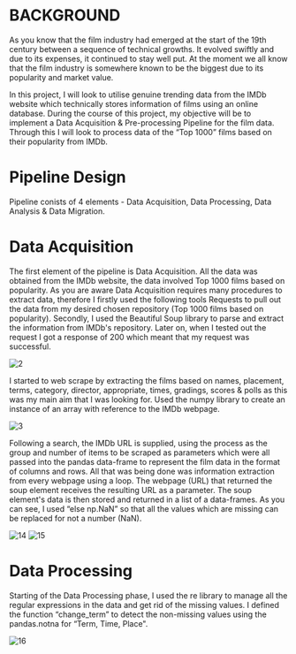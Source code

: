 # BACKGROUND
As you know that the film industry had emerged at the start of the 19th century between a sequence of technical growths. It evolved swiftly and due to its expenses, it continued to stay well put. At the moment we all know that the film industry is somewhere known to be the biggest due to its popularity and market value.

In this project, I will look to utilise genuine trending data from the IMDb website which technically stores information of films using an online database. During the course of this project, my objective will be to implement a Data Acquisition & Pre-processing Pipeline for the film data. Through this I will look to process data of the “Top 1000” films based on their popularity from IMDb.

# Pipeline Design
Pipeline conists of 4 elements - Data Acquisition, Data Processing, Data Analysis & Data Migration.

# Data Acquisition
The first element of the pipeline is Data Acquisition. All the data was obtained from the IMDb website, the data involved Top 1000 films based on popularity. As you are aware Data Acquisition requires many procedures to extract data, therefore I firstly used the following tools Requests to pull out the data from my desired chosen repository (Top 1000 films based on popularity). Secondly, I used the Beautiful Soup library to parse and extract the information from IMDb's repository. Later on, when I tested out the request I got a response of 200 which meant that my request was successful.

![2](https://user-images.githubusercontent.com/78740991/214917950-b72b3813-7d30-48ef-b130-935f61ac7131.png)

I started to web scrape by extracting the films based on names, placement, terms, category, director, appropriate, times, gradings, scores & polls as this was my main aim that I was looking for. Used the numpy library to create an instance of an array with reference to the IMDb webpage.

![3](https://user-images.githubusercontent.com/78740991/214918744-465bb31c-eaec-49f8-b0c5-c31cc62b642e.png)

Following a search, the IMDb URL is supplied, using the process as the group and number of items to be scraped as parameters which were all passed into the pandas data-frame to represent the film data in the format of columns and rows. All that was being done was information extraction from every webpage using a loop. The webpage (URL) that returned the soup element receives the resulting URL as a parameter. The soup element's data is then stored and returned in a list of a data-frames. As you can see, I used “else np.NaN” so that all the values which are missing can be replaced for not a number (NaN).

![14](https://user-images.githubusercontent.com/78740991/214919045-71cd7a37-b4d5-4367-b4d0-b704178bbf54.png)
![15](https://user-images.githubusercontent.com/78740991/214919104-07804fd7-29c5-4173-93df-7601db7096ad.png)

# Data Processing
Starting of the Data Processing phase, I used the re library to manage all the regular expressions in the data and get rid of the missing values. I defined the function “change_term” to detect the non-missing values using the pandas.notna for “Term, Time, Place".

![16](https://user-images.githubusercontent.com/78740991/214919409-b010178a-a8db-4c55-a043-2055e02dbe95.png)



